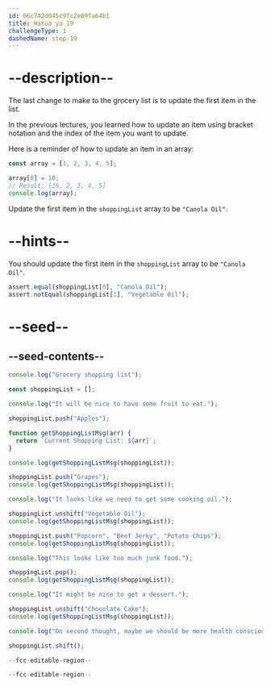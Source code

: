 ```yaml
---
id: 66c742d045c9fc2e09fa64b1
title: Hatua ya 19
challengeType: 1
dashedName: step-19
---
```


# --description--

The last change to make to the grocery list is to update the first item in the list.

In the previous lectures, you learned how to update an item using bracket notation and the index of the item you want to update.

Here is a reminder of how to update an item in an array:

```js
const array = [1, 2, 3, 4, 5];

array[0] = 10;
// Result: [10, 2, 3, 4, 5]
console.log(array); 
```

Update the first item in the `shoppingList` array to be `"Canola Oil"`.

# --hints--

You should update the first item in the `shoppingList` array to be `"Canola Oil"`.

```js
assert.equal(shoppingList[0], "Canola Oil");
assert.notEqual(shoppingList[1], "Vegetable Oil");
```

# --seed--

## --seed-contents--

```js
console.log("Grocery shopping list");

const shoppingList = [];

console.log("It will be nice to have some fruit to eat.");

shoppingList.push("Apples");

function getShoppingListMsg(arr) {
  return `Current Shopping List: ${arr}`;
}

console.log(getShoppingListMsg(shoppingList));

shoppingList.push("Grapes");
console.log(getShoppingListMsg(shoppingList));

console.log("It looks like we need to get some cooking oil.");

shoppingList.unshift("Vegetable Oil");
console.log(getShoppingListMsg(shoppingList));

shoppingList.push("Popcorn", "Beef Jerky", "Potato Chips");
console.log(getShoppingListMsg(shoppingList));

console.log("This looks like too much junk food.");

shoppingList.pop();
console.log(getShoppingListMsg(shoppingList));

console.log("It might be nice to get a dessert.");

shoppingList.unshift("Chocolate Cake");
console.log(getShoppingListMsg(shoppingList));

console.log("On second thought, maybe we should be more health conscious.");

shoppingList.shift();

--fcc-editable-region--

--fcc-editable-region--
```
